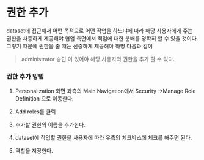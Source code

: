 # 권한 추가
dataset에 접근해서 어떤 목적으로 어떤 작업을 하느냐에 따라 해당 사용자에게 주는 권한을 차등하게 제공해야 협업 측면에서 책임에 대한 분배를 명확히 할 수 있을 것이다. 그렇기 때문에 권한을 줄 때는 신중하게 제공해야 하명 다음과 같이
> administrator 승인
이 있어야 해당 사용자의 권한을 추가 할 수 있다.

### 권한 추가 방법

1. Personalization 화면 좌측의 Main Navigation에서 Security &rightarrow;Manage Role Definition 으로 이동한다.

2. Add roles를 클릭
 
3. 추가할 권한의 이름을 추가한다.

4. dataset에 작업할 권한을 사용자에 따라 우측의 체크박스에 체크를 해주면 된다.

5. 역할을 저장한다.



